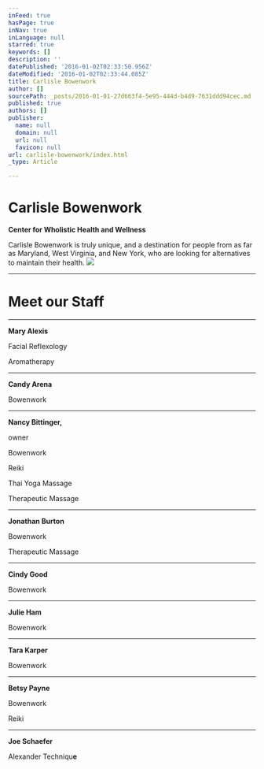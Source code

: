 ```yaml
---
inFeed: true
hasPage: true
inNav: true
inLanguage: null
starred: true
keywords: []
description: ''
datePublished: '2016-01-02T02:33:50.956Z'
dateModified: '2016-01-02T02:33:44.085Z'
title: Carlisle Bowenwork
author: []
sourcePath: _posts/2016-01-01-27d663f4-5e95-444d-b4d9-7631ddd94cec.md
published: true
authors: []
publisher:
  name: null
  domain: null
  url: null
  favicon: null
url: carlisle-bowenwork/index.html
_type: Article

---
```

# Carlisle Bowenwork

**Center for Wholistic Health and Wellness**

Carlisle Bowenwork is truly unique, and a destination for people from as far as Maryland, West Virginia, and New York, who are looking for alternatives to maintain their health.
![](https://the-grid-user-content.s3-us-west-2.amazonaws.com/f948e937-a2fd-4c94-a7a6-da4571fc8d53.jpg)

****

# Meet our Staff

****

**Mary Alexis**

Facial
Reflexology

Aromatherapy

****

**Candy Arena**

Bowenwork

****

**Nancy Bittinger,**

owner

Bowenwork

Reiki

Thai Yoga
Massage

Therapeutic
Massage

****

**Jonathan Burton**

Bowenwork

Therapeutic
Massage

****

**Cindy Good**

Bowenwork

****

**Julie Ham**

Bowenwork

****

**Tara Karper**

Bowenwork 

****

**Betsy Payne**

Bowenwork

Reiki

****

**Joe Schaefer**

Alexander Techniqu**e**

#